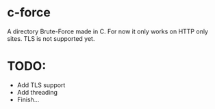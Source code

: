 # c-force
A directory Brute-Force made in C. For now it only works on HTTP only sites. TLS is not supported yet.

# TODO:
- Add TLS support
- Add threading
- Finish...
